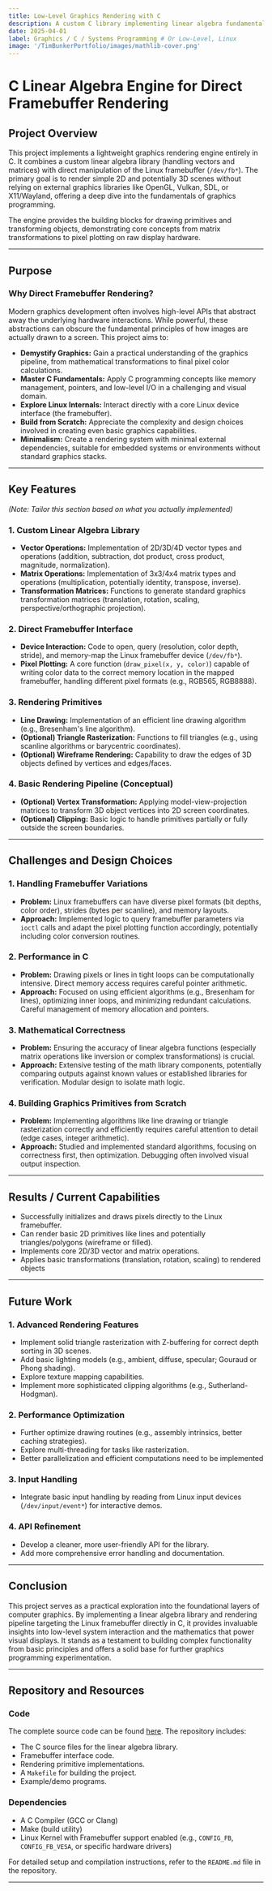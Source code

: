 ```yaml
---
title: Low-Level Graphics Rendering with C 
description: A custom C library implementing linear algebra fundamentals to render 2D/3D graphics directly to the Linux framebuffer, bypassing high-level graphics APIs.
date: 2025-04-01
label: Graphics / C / Systems Programming # Or Low-Level, Linux
image: '/TimBunkerPortfolio/images/mathlib-cover.png' 
---
```


# C Linear Algebra Engine for Direct Framebuffer Rendering

## Project Overview

This project implements a lightweight graphics rendering engine entirely in C. It combines a custom linear algebra library (handling vectors and matrices) with direct manipulation of the Linux framebuffer (`/dev/fb*`). The primary goal is to render simple 2D and potentially 3D scenes without relying on external graphics libraries like OpenGL, Vulkan, SDL, or X11/Wayland, offering a deep dive into the fundamentals of graphics programming.

The engine provides the building blocks for drawing primitives and transforming objects, demonstrating core concepts from matrix transformations to pixel plotting on raw display hardware.

---

## Purpose

### Why Direct Framebuffer Rendering?
Modern graphics development often involves high-level APIs that abstract away the underlying hardware interactions. While powerful, these abstractions can obscure the fundamental principles of how images are actually drawn to a screen. This project aims to:

-   **Demystify Graphics:** Gain a practical understanding of the graphics pipeline, from mathematical transformations to final pixel color calculations.
-   **Master C Fundamentals:** Apply C programming concepts like memory management, pointers, and low-level I/O in a challenging and visual domain.
-   **Explore Linux Internals:** Interact directly with a core Linux device interface (the framebuffer).
-   **Build from Scratch:** Appreciate the complexity and design choices involved in creating even basic graphics capabilities.
-   **Minimalism:** Create a rendering system with minimal external dependencies, suitable for embedded systems or environments without standard graphics stacks.

---

## Key Features

*(Note: Tailor this section based on what you actually implemented)*

### 1. **Custom Linear Algebra Library**
-   **Vector Operations:** Implementation of 2D/3D/4D vector types and operations (addition, subtraction, dot product, cross product, magnitude, normalization).
-   **Matrix Operations:** Implementation of 3x3/4x4 matrix types and operations (multiplication, potentially identity, transpose, inverse).
-   **Transformation Matrices:** Functions to generate standard graphics transformation matrices (translation, rotation, scaling, perspective/orthographic projection).

### 2. **Direct Framebuffer Interface**
-   **Device Interaction:** Code to open, query (resolution, color depth, stride), and memory-map the Linux framebuffer device (`/dev/fb*`).
-   **Pixel Plotting:** A core function (`draw_pixel(x, y, color)`) capable of writing color data to the correct memory location in the mapped framebuffer, handling different pixel formats (e.g., RGB565, RGB8888).

### 3. **Rendering Primitives**
-   **Line Drawing:** Implementation of an efficient line drawing algorithm (e.g., Bresenham's line algorithm).
-   **(Optional) Triangle Rasterization:** Functions to fill triangles (e.g., using scanline algorithms or barycentric coordinates).
-   **(Optional) Wireframe Rendering:** Capability to draw the edges of 3D objects defined by vertices and edges/faces.

### 4. **Basic Rendering Pipeline (Conceptual)**
-   **(Optional) Vertex Transformation:** Applying model-view-projection matrices to transform 3D object vertices into 2D screen coordinates.
-   **(Optional) Clipping:** Basic logic to handle primitives partially or fully outside the screen boundaries.

---

## Challenges and Design Choices

### 1. **Handling Framebuffer Variations**
-   **Problem:** Linux framebuffers can have diverse pixel formats (bit depths, color order), strides (bytes per scanline), and memory layouts.
-   **Approach:** Implemented logic to query framebuffer parameters via `ioctl` calls and adapt the pixel plotting function accordingly, potentially including color conversion routines.

### 2. **Performance in C**
-   **Problem:** Drawing pixels or lines in tight loops can be computationally intensive. Direct memory access requires careful pointer arithmetic.
-   **Approach:** Focused on using efficient algorithms (e.g., Bresenham for lines), optimizing inner loops, and minimizing redundant calculations. Careful management of memory allocation and pointers.

### 3. **Mathematical Correctness**
-   **Problem:** Ensuring the accuracy of linear algebra functions (especially matrix operations like inversion or complex transformations) is crucial.
-   **Approach:** Extensive testing of the math library components, potentially comparing outputs against known values or established libraries for verification. Modular design to isolate math logic.

### 4. **Building Graphics Primitives from Scratch**
-   **Problem:** Implementing algorithms like line drawing or triangle rasterization correctly and efficiently requires careful attention to detail (edge cases, integer arithmetic).
-   **Approach:** Studied and implemented standard algorithms, focusing on correctness first, then optimization. Debugging often involved visual output inspection.

---

## Results / Current Capabilities

-   Successfully initializes and draws pixels directly to the Linux framebuffer.
-   Can render basic 2D primitives like lines and potentially triangles/polygons (wireframe or filled).
-   Implements core 2D/3D vector and matrix operations.
-   Applies basic transformations (translation, rotation, scaling) to rendered objects

---

## Future Work

### 1. **Advanced Rendering Features**
-   Implement solid triangle rasterization with Z-buffering for correct depth sorting in 3D scenes.
-   Add basic lighting models (e.g., ambient, diffuse, specular; Gouraud or Phong shading).
-   Explore texture mapping capabilities.
-   Implement more sophisticated clipping algorithms (e.g., Sutherland-Hodgman).

### 2. **Performance Optimization**
-   Further optimize drawing routines (e.g., assembly intrinsics, better caching strategies).
-   Explore multi-threading for tasks like rasterization.
-   Better parallelization and efficient computations need to be implemented

### 3. **Input Handling**
-   Integrate basic input handling by reading from Linux input devices (`/dev/input/event*`) for interactive demos.

### 4. **API Refinement**
-   Develop a cleaner, more user-friendly API for the library.
-   Add more comprehensive error handling and documentation.

---

## Conclusion

This project serves as a practical exploration into the foundational layers of computer graphics. By implementing a linear algebra library and rendering pipeline targeting the Linux framebuffer directly in C, it provides invaluable insights into low-level system interaction and the mathematics that power visual displays. It stands as a testament to building complex functionality from basic principles and offers a solid base for further graphics programming experimentation.

---

## Repository and Resources

### Code
The complete source code can be found [here](https://github.com/TimothyBunker/MathLib).
The repository includes:
-   The C source files for the linear algebra library.
-   Framebuffer interface code.
-   Rendering primitive implementations.
-   A `Makefile` for building the project.
-   Example/demo programs.

### Dependencies
-   A C Compiler (GCC or Clang)
-   Make (build utility)
-   Linux Kernel with Framebuffer support enabled (e.g., `CONFIG_FB`, `CONFIG_FB_VESA`, or specific hardware drivers)

For detailed setup and compilation instructions, refer to the `README.md` file in the repository.

---
